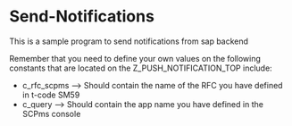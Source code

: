 # Send-Notifications
This is a sample program to send notifications from sap backend

Remember that you need to define your own values on the following constants that are located on the Z_PUSH_NOTIFICATION_TOP include:

- c_rfc_scpms  --> Should contain the name of the RFC you have defined in t-code SM59
- c_query      --> Should contain the app name you have defined in the SCPms console
